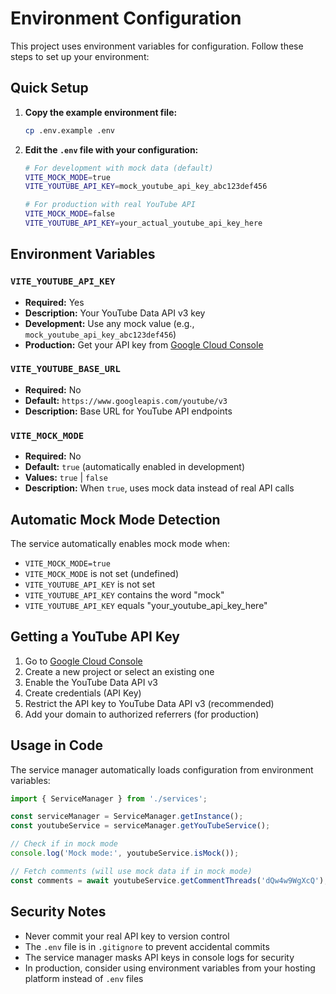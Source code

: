 # Environment Configuration

This project uses environment variables for configuration. Follow these steps to set up your environment:

## Quick Setup

1. **Copy the example environment file:**
   ```bash
   cp .env.example .env
   ```

2. **Edit the `.env` file with your configuration:**
   ```bash
   # For development with mock data (default)
   VITE_MOCK_MODE=true
   VITE_YOUTUBE_API_KEY=mock_youtube_api_key_abc123def456
   
   # For production with real YouTube API
   VITE_MOCK_MODE=false
   VITE_YOUTUBE_API_KEY=your_actual_youtube_api_key_here
   ```

## Environment Variables

### `VITE_YOUTUBE_API_KEY`
- **Required:** Yes
- **Description:** Your YouTube Data API v3 key
- **Development:** Use any mock value (e.g., `mock_youtube_api_key_abc123def456`)
- **Production:** Get your API key from [Google Cloud Console](https://console.cloud.google.com/)

### `VITE_YOUTUBE_BASE_URL`
- **Required:** No
- **Default:** `https://www.googleapis.com/youtube/v3`
- **Description:** Base URL for YouTube API endpoints

### `VITE_MOCK_MODE`
- **Required:** No
- **Default:** `true` (automatically enabled in development)
- **Values:** `true` | `false`
- **Description:** When `true`, uses mock data instead of real API calls

## Automatic Mock Mode Detection

The service automatically enables mock mode when:
- `VITE_MOCK_MODE=true`
- `VITE_MOCK_MODE` is not set (undefined)
- `VITE_YOUTUBE_API_KEY` is not set
- `VITE_YOUTUBE_API_KEY` contains the word "mock"
- `VITE_YOUTUBE_API_KEY` equals "your_youtube_api_key_here"

## Getting a YouTube API Key

1. Go to [Google Cloud Console](https://console.cloud.google.com/)
2. Create a new project or select an existing one
3. Enable the YouTube Data API v3
4. Create credentials (API Key)
5. Restrict the API key to YouTube Data API v3 (recommended)
6. Add your domain to authorized referrers (for production)

## Usage in Code

The service manager automatically loads configuration from environment variables:

```typescript
import { ServiceManager } from './services';

const serviceManager = ServiceManager.getInstance();
const youtubeService = serviceManager.getYouTubeService();

// Check if in mock mode
console.log('Mock mode:', youtubeService.isMock());

// Fetch comments (will use mock data if in mock mode)
const comments = await youtubeService.getCommentThreads('dQw4w9WgXcQ');
```

## Security Notes

- Never commit your real API key to version control
- The `.env` file is in `.gitignore` to prevent accidental commits
- The service manager masks API keys in console logs for security
- In production, consider using environment variables from your hosting platform instead of `.env` files
